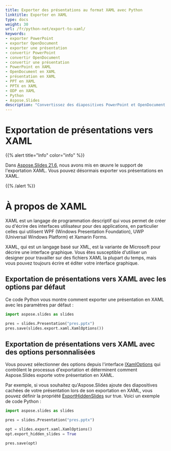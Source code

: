 ```yaml
---
title: Exporter des présentations au format XAML avec Python
linktitle: Exporter en XAML
type: docs
weight: 30
url: /fr/python-net/export-to-xaml/
keywords:
- exporter PowerPoint
- exporter OpenDocument
- exporter une présentation
- convertir PowerPoint
- convertir OpenDocument
- convertir une présentation
- PowerPoint en XAML
- OpenDocument en XAML
- présentation en XAML
- PPT en XAML
- PPTX en XAML
- ODP en XAML
- Python
- Aspose.Slides
description: "Convertissez des diapositives PowerPoint et OpenDocument au format XAML en Python avec Aspose.Slides — une solution rapide, sans Office, qui préserve votre mise en page."
---
```


# Exportation de présentations vers XAML

{{% alert title="Info" color="info" %}} 

Dans [Aspose.Slides 21.6](https://docs.aspose.com/slides/python-net/aspose-slides-for-net-21-6-release-notes/), nous avons mis en œuvre le support de l'exportation XAML. Vous pouvez désormais exporter vos présentations en XAML. 

{{% /alert %}} 

# À propos de XAML

XAML est un langage de programmation descriptif qui vous permet de créer ou d'écrire des interfaces utilisateur pour des applications, en particulier celles qui utilisent WPF (Windows Presentation Foundation), UWP (Universal Windows Platform) et Xamarin Forms.  

XAML, qui est un langage basé sur XML, est la variante de Microsoft pour décrire une interface graphique. Vous êtes susceptible d'utiliser un designer pour travailler sur des fichiers XAML la plupart du temps, mais vous pouvez toujours écrire et éditer votre interface graphique. 

## Exportation de présentations vers XAML avec les options par défaut

Ce code Python vous montre comment exporter une présentation en XAML avec les paramètres par défaut :

```py
import aspose.slides as slides

pres = slides.Presentation("pres.pptx")
pres.save(slides.export.xaml.XamlOptions())
```

## Exportation de présentations vers XAML avec des options personnalisées

Vous pouvez sélectionner des options depuis l'interface [IXamlOptions](https://reference.aspose.com/slides/python-net/aspose.slides.export.xaml/ixamloptions/) qui contrôlent le processus d'exportation et déterminent comment Aspose.Slides exporte votre présentation en XAML. 

Par exemple, si vous souhaitez qu'Aspose.Slides ajoute des diapositives cachées de votre présentation lors de son exportation en XAML, vous pouvez définir la propriété [ExportHiddenSlides](https://reference.aspose.com/slides/python-net/aspose.slides.export.xaml/ixamloptions/) sur true. Voici un exemple de code Python : 

```py
import aspose.slides as slides

pres = slides.Presentation("pres.pptx")

opt = slides.export.xaml.XamlOptions()
opt.export_hidden_slides = True

pres.save(opt)
```